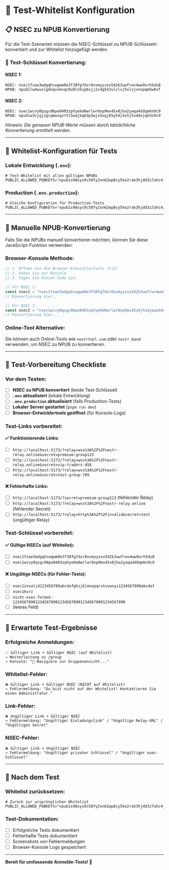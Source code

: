 # 🔐 Test-Whitelist Konfiguration

## 📋 NSEC zu NPUB Konvertierung

Für die Test-Szenarien müssen die NSEC-Schlüssel zu NPUB-Schlüsseln konvertiert und zur Whitelist hinzugefügt werden.

### 🔑 Test-Schlüssel Konvertierung:

#### NSEC 1:
```
NSEC: nsec1fxae3wdgqhcwgwm0e3f38fg7dxr0xvmyyzxv542k3uwfrwv4ww9srh5du8
NPUB: npub1lw4wuxlgdnqvvmvqc0u0lnkcp6vjj2v4g5k3ulvlvjhxlvjvnxpqm5w8xf
```

#### NSEC 2:
```
NSEC: nsec1wcvy0qsgc06pe8403zphyekm0wrlwr8np9mx45x0jha2yaqa4ddqmkn9c9
NPUB: npub1w3vjqjsgcqmwsqzr5l5wajkqm3p3wjx5xqj65y54j4x5j5xddxjqk5n9c9
```

*Hinweis: Die genauen NPUB-Werte müssen durch tatsächliche Konvertierung ermittelt werden.*

---

## 🔧 Whitelist-Konfiguration für Tests

### Lokale Entwicklung (`.env`):
```env
# Test-Whitelist mit allen gültigen NPUBs
PUBLIC_ALLOWED_PUBKEYS="npub1s98sys9c58fy2xn62wp8cy5ke2rak3hjdd3z7ahc4jm5tck4fadqrfd9f5,npub1vj0rae3fxgx5k7uluvgg2fk2hzagaqpqqdxxtt9lrmuqgzwspv6qw5vdam,npub1z90zurzsh00cmg6qfuyc5ca4auyjsp8kqxyf4hykyynxjj42ps6svpfgt3,npub1lw4wuxlgdnqvvmvqc0u0lnkcp6vjj2v4g5k3ulvlvjhxlvjvnxpqm5w8xf,npub1w3vjqjsgcqmwsqzr5l5wajkqm3p3wjx5xqj65y54j4x5j5xddxjqk5n9c9"
```

### Production (`.env.production`):
```env
# Gleiche Konfiguration für Production-Tests
PUBLIC_ALLOWED_PUBKEYS="npub1s98sys9c58fy2xn62wp8cy5ke2rak3hjdd3z7ahc4jm5tck4fadqrfd9f5,npub1vj0rae3fxgx5k7uluvgg2fk2hzagaqpqqdxxtt9lrmuqgzwspv6qw5vdam,npub1z90zurzsh00cmg6qfuyc5ca4auyjsp8kqxyf4hykyynxjj42ps6svpfgt3,npub1lw4wuxlgdnqvvmvqc0u0lnkcp6vjj2v4g5k3ulvlvjhxlvjvnxpqm5w8xf,npub1w3vjqjsgcqmwsqzr5l5wajkqm3p3wjx5xqj65y54j4x5j5xddxjqk5n9c9"
```

---

## 🧪 Manuelle NPUB-Konvertierung

Falls Sie die NPUBs manuell konvertieren möchten, können Sie diese JavaScript-Funktion verwenden:

### Browser-Konsole Methode:
```javascript
// 1. Öffnen Sie die Browser-Entwicklertools (F12)
// 2. Gehen Sie zur Konsole
// 3. Fügen Sie diesen Code ein:

// Für NSEC 1:
const nsec1 = "nsec1fxae3wdgqhcwgwm0e3f38fg7dxr0xvmyyzxv542k3uwfrwv4ww9srh5du8";
// Konvertierung hier...

// Für NSEC 2:
const nsec2 = "nsec1wcvy0qsgc06pe8403zphyekm0wrlwr8np9mx45x0jha2yaqa4ddqmkn9c9";
// Konvertierung hier...
```

### Online-Tool Alternative:
Sie können auch Online-Tools wie `nostrtool.com` oder `nostr.band` verwenden, um NSEC zu NPUB zu konvertieren.

---

## 📝 Test-Vorbereitung Checkliste

### Vor dem Testen:

- [ ] **NSEC zu NPUB konvertiert** (beide Test-Schlüssel)
- [ ] **`.env` aktualisiert** (lokale Entwicklung)
- [ ] **`.env.production` aktualisiert** (falls Production-Tests)
- [ ] **Lokaler Server gestartet** (`pnpm run dev`)
- [ ] **Browser-Entwicklertools geöffnet** (für Konsole-Logs)

### Test-Links vorbereitet:

#### ✅ Funktionierende Links:
- [ ] `http://localhost:5173/?relay=wss%3A%2F%2Fnostr-relay.online&secret=premium-group123`
- [ ] `http://localhost:5173/?relay=wss%3A%2F%2Fnostr-relay.online&secret=vip-traders-456`
- [ ] `http://localhost:5173/?relay=wss%3A%2F%2Fnostr-relay.online&secret=test-group-789`

#### ❌ Fehlerhafte Links:
- [ ] `http://localhost:5173/?secret=premium-group123` (fehlender Relay)
- [ ] `http://localhost:5173/?relay=wss%3A%2F%2Fnostr-relay.online` (fehlender Secret)
- [ ] `http://localhost:5173/?relay=http%3A%2F%2Finvalid&secret=test` (ungültiger Relay)

### Test-Schlüssel vorbereitet:

#### ✅ Gültige NSECs (auf Whitelist):
- [ ] `nsec1fxae3wdgqhcwgwm0e3f38fg7dxr0xvmyyzxv542k3uwfrwv4ww9srh5du8`
- [ ] `nsec1wcvy0qsgc06pe8403zphyekm0wrlwr8np9mx45x0jha2yaqa4ddqmkn9c9`

#### ❌ Ungültige NSECs (für Fehler-Tests):
- [ ] `nsec1invalid123456789abcdefghijklmnopqrstuvwxyz1234567890abcdef`
- [ ] `nsec1kurz`
- [ ] `nicht-nsec-format-12345678901234567890123456789012345678901234567890`
- [ ] (leeres Feld)

---

## 🎯 Erwartete Test-Ergebnisse

### Erfolgreiche Anmeldungen:
```
✅ Gültiger Link + Gültiger NSEC (auf Whitelist)
→ Weiterleitung zu /group
→ Konsole: "🎯 Navigiere zur Gruppenansicht..."
```

### Whitelist-Fehler:
```
❌ Gültiger Link + Gültiger NSEC (NICHT auf Whitelist)
→ Fehlermeldung: "Du bist nicht auf der Whitelist! Kontaktieren Sie einen Administrator."
```

### Link-Fehler:
```
❌ Ungültiger Link + Gültiger NSEC
→ Fehlermeldung: "Ungültiger Einladungslink" / "Ungültige Relay-URL" / "Ungültiges Secret"
```

### NSEC-Fehler:
```
❌ Gültiger Link + Ungültiger NSEC
→ Fehlermeldung: "Ungültiger privater Schlüssel" / "Ungültiger nsec-Schlüssel"
```

---

## 🔄 Nach dem Test

### Whitelist zurücksetzen:
```env
# Zurück zur ursprünglichen Whitelist
PUBLIC_ALLOWED_PUBKEYS="npub1s98sys9c58fy2xn62wp8cy5ke2rak3hjdd3z7ahc4jm5tck4fadqrfd9f5,npub1vj0rae3fxgx5k7uluvgg2fk2hzagaqpqqdxxtt9lrmuqgzwspv6qw5vdam,npub1z90zurzsh00cmg6qfuyc5ca4auyjsp8kqxyf4hykyynxjj42ps6svpfgt3"
```

### Test-Dokumentation:
- [ ] Erfolgreiche Tests dokumentiert
- [ ] Fehlerhafte Tests dokumentiert  
- [ ] Screenshots von Fehlermeldungen
- [ ] Browser-Konsole Logs gespeichert

---

**Bereit für umfassende Anmelde-Tests! 🚀**